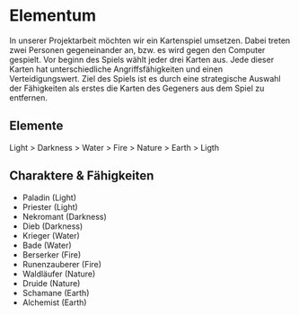 # Elementum

In unserer Projektarbeit möchten wir ein Kartenspiel umsetzen. Dabei treten zwei Personen gegeneinander an, bzw. es wird gegen den Computer gespielt. Vor beginn des Spiels wählt jeder drei Karten aus. Jede dieser Karten hat unterschiedliche Angriffsfähigkeiten und einen Verteidigungswert. Ziel des Spiels ist es durch eine strategische Auswahl der Fähigkeiten als erstes die Karten des Gegeners aus dem Spiel zu entfernen.

## Elemente

Light > Darkness > Water > Fire > Nature > Earth > Ligth

## Charaktere & Fähigkeiten

- Paladin (Light)
- Priester (Light)
- Nekromant (Darkness)
- Dieb (Darkness)
- Krieger (Water)
- Bade (Water)
- Berserker (Fire)
- Runenzauberer (Fire)
- Waldläufer (Nature)
- Druide (Nature)
- Schamane (Earth)
- Alchemist (Earth)
